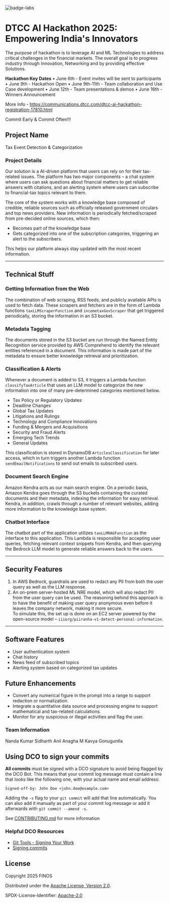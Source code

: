 ![badge-labs](https://user-images.githubusercontent.com/327285/230928932-7c75f8ed-e57b-41db-9fb7-a292a13a1e58.svg)

# DTCC AI Hackathon 2025: Empowering India's Innovators
The purpose of hackathon is to leverage AI and ML Technologies to address critical challenges in the financial markets. The overall goal is to progress industry through Innovation, Networking and by providing effective Solutions.

**Hackathon Key Dates** 
•	June 6th - Event invites will be sent to participants
•	June 9th - Hackathon Open
•	June 9th-11th - Team collaboration and Use Case development
•	June 12th - Team presentations & demos
•	June 16th - Winners Announcement

More Info - https://communications.dtcc.com/dtcc-ai-hackathon-registration-17810.html

Commit Early & Commit Often!!!

## Project Name

Tax Event Detection & Categorization

### Project Details

Our solution is a AI-driven platform that users can rely on for their tax-related issues. The platform has two major components – a chat system where users can ask questions about financial matters to get reliable answers with citations, and an alerting system where users can subscribe to financial-tax topics relevant to them.

The core of the system works with a knowledge base composed of credible, reliable sources such as officially released government circulars and top news providers. New information is periodically fetched/scraped from pre-decided online sources, which then:

- Becomes part of the knowledge base
- Gets categorized into one of the subscription categories, triggering an alert to the subscribers.

This helps our platform always stay updated with the most recent information.

---

## Technical Stuff

### Getting Information from the Web

The combination of web scraping, RSS feeds, and publicly available APIs is used to fetch data. These scrapers and fetchers are in the form of Lambda functions `taxLLMScraperFunction` and `incometaxGovScraper` that get triggered periodically, storing the information in an S3 bucket.

### Metadata Tagging

The documents stored in the S3 bucket are run through the Named Entity Recognition service provided by AWS Comprehend to identify the relevant entities referenced in a document. This information is made part of the metadata to ensure better knowledge retrieval and prioritization.

### Classification & Alerts

Whenever a document is added to S3, it triggers a Lambda function `classifyTaxArticle` that uses an LLM model to categorize the new information into one of many pre-determined categories mentioned below. 

- Tax Policy or Regulatory Updates
- Deadline Changes
- Global Tax Updates
- Litigations and Rulings
- Technology and Compliance Innovations
- Funding & Mergers and Acquisitions
- Security and Fraud Alerts
- Emerging Tech Trends
- General Updates 

This classification is stored in DynamoDB `ArticlesClassification` for later access, which in turn triggers another Lambda function `sendEmailNotifications` to send out emails to subscribed users.

### Document Search Engine

Amazon Kendra acts as our main search engine. On a periodic basis, Amazon Kendra goes through the S3 buckets containing the curated documents and their metadata, indexing the information for easy retrieval. Kendra, in addition, crawls through a number of relevant websites, adding more information to the knowledge base system.

### Chatbot Interface

The chatbot part of the application utilizes `taxLLMRAGFunction` as the interface to this application. This Lambda is responsible for accepting user queries, fetching relevant context snippets from Kendra, and then querying the Bedrock LLM model to generate reliable answers back to the users.

---

## Security Features

1. In AWS Bedrock, guardrails are used to redact any PII from both the user query as well as the LLM response.
2. An on-prem server-hosted ML NRE model, which will also redact PII from the user query can be used. The reasoning behind this approach is to have the benefit of making user query anonymous even before it leaves the company network, making it more secure.  
   To simulate this, the set up is done on an EC2 server powered by the open-source model – `iiiorg/piiranha-v1-detect-personal-information`.

---

## Software Features

- User authentication system  
- Chat history  
- News feed of subscribed topics  
- Alerting system based on categorized tax updates

## Future Enhancements

- Convert any numerical figure in the prompt into a range to support redaction or normalization.
- Integrate a quantitative data source and processing engine to support mathematical and tax-related calculations.
- Monitor for any suspicious or illegal activities and flag the user.

### Team Information

Nanda Kumar 
Sidharth Anil
Anagha M
Kavya Gonuguntla

## Using DCO to sign your commits

**All commits** must be signed with a DCO signature to avoid being flagged by the DCO Bot. This means that your commit log message must contain a line that looks like the following one, with your actual name and email address:

```
Signed-off-by: John Doe <john.doe@example.com>
```

Adding the `-s` flag to your `git commit` will add that line automatically. You can also add it manually as part of your commit log message or add it afterwards with `git commit --amend -s`.

See [CONTRIBUTING.md](./.github/CONTRIBUTING.md) for more information

### Helpful DCO Resources
- [Git Tools - Signing Your Work](https://git-scm.com/book/en/v2/Git-Tools-Signing-Your-Work)
- [Signing commits
](https://docs.github.com/en/github/authenticating-to-github/signing-commits)


## License

Copyright 2025 FINOS

Distributed under the [Apache License, Version 2.0](http://www.apache.org/licenses/LICENSE-2.0).

SPDX-License-Identifier: [Apache-2.0](https://spdx.org/licenses/Apache-2.0)








